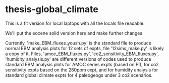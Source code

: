 # thesis-global_climate
This is a fit version for local laptops with all the locals file readable.

We'll put the eocene solid version here and make further changes.

Currently, 'make_EBM_fluxes_yoush.py' is the standard file to produce normal EBM analysis plots for 12 sets of expts, file '12sims_make.py' is likely a copy of it.
Files, 'amoc_EBM_fluxes.py', 'co2_sensitivity_EBM_fluxes.py', 'humidity_analysis.py' are different versions of codes used to produce standard EBM analysis plots for AMOC series expts (based on PI), for co2 sensitivity expts based on the 280ppm expt, and for humidity analysis for standard global climate expts for 4 paleogeogs under 3 co2 scenarios.
